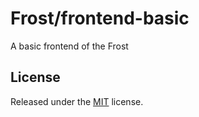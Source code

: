 # Frost/frontend-basic
A basic frontend of the Frost

## License
Released under the [MIT](LICENSE) license.
